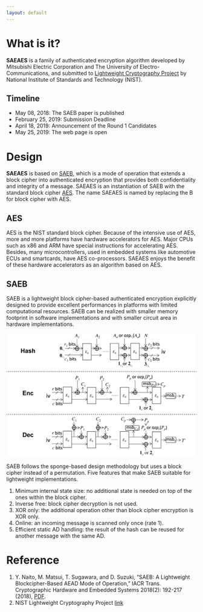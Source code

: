 ```yaml
---
layout: default
---
```


# What is it?

**SAEAES** is a family of authenticated encryption algorithm developed
by Mitsubishi Electric Corporation and The University of
Electro-Communications, and submitted to [Lightweight Cryptography
Project](https://csrc.nist.gov/projects/lightweight-cryptography) by
National Institute of Standards and Technology (NIST).

## Timeline
* May 08, 2018: The SAEB paper is published
* February 25, 2019: Submission Deadline
* April 18, 2019: Announcement of the Round 1 Candidates
* May 25, 2019: The web page is open


# Design

**SAEAES** is based on
[SAEB](https://tches.iacr.org/index.php/TCHES/article/view/885), which
is a mode of operation that extends a block cipher into authenticated
encryption that provides both confidentiality and integrity of a
message. SAEAES is an instantiation of SAEB with the standard block
cipher
[AES]((https://csrc.nist.gov/publications/detail/fips/197/final)). The
name SAEAES is named by replacing the B for block cipher with AES.

## AES

AES is the NIST standard block cipher. Because
of the intensive use of AES, more and more platforms have hardware
accelerators for AES. Major CPUs such as x86 and ARM have special
instructions for accelerating AES. Besides, many microcontrollers,
used in embedded systems like automotive ECUs and smartcards, have AES
co-processors. SAEAES enjoys the benefit of these hardware
accelerators as an algorithm based on AES.

## SAEB

SAEB is a lightweight block cipher-based authenticated encryption
explicitly designed to provide excellent performances in platforms with
limited computational resources. SAEB can be realized with smaller
memory footprint in software implementations and with smaller circuit
area in hardware implementations.

![SAEB](/assets/img/all.png)

SAEB follows the sponge-based design methodology but uses a block
cipher instead of a permutation. Five features that make
SAEB suitable for lightweight implementations.

1. Minimum internal state size: no additional state is needed on top of
the ones within the block cipher.
1. Inverse free: block cipher decryption is not used.
1. XOR only: the additional operation other than block cipher encryption is XOR only.
1. Online: an incoming message is scanned only once (rate 1).
1. Efficient static AD handling: the result of the hash can be reused for another message with the same AD.


# Reference

1. Y. Naito, M. Matsui, T. Sugawara, and D. Suzuki, “SAEB: A Lightweight Blockcipher-Based AEAD Mode of Operation,” IACR Trans. Cryptographic Hardware and Embedded Systems 2018(2): 192-217 (2018), [PDF](https://tches.iacr.org/index.php/TCHES/article/view/885).
1. NIST Lightweight Cryptography Project [link](https://csrc.nist.gov/projects/lightweight-cryptography)


